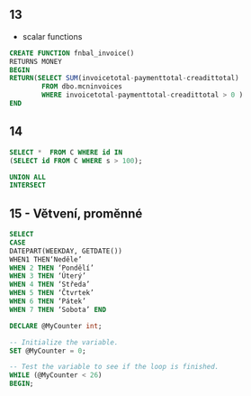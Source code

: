 
## 13
* scalar functions
```sql
CREATE FUNCTION fnbal_invoice()  
RETURNS MONEY  
BEGIN  
RETURN(SELECT SUM(invoicetotal-paymenttotal-creadittotal)  
        FROM dbo.mcninvoices  
        WHERE invoicetotal-paymenttotal-creadittotal > 0 )  
END
```

## 14 
```sql
SELECT *  FROM C WHERE id IN 
(SELECT id FROM C WHERE s > 100);
```

```sql
UNION ALL
INTERSECT
```

## 15 - Větvení, proměnné

```sql
SELECT 
CASE 
DATEPART(WEEKDAY, GETDATE()) 
WHEN1 THEN‘Neděle’
WHEN 2 THEN ‘Pondělí’
WHEN 3 THEN ‘Úterý’ 
WHEN 4 THEN ‘Středa’ 
WHEN 5 THEN ‘Čtvrtek’ 
WHEN 6 THEN ‘Pátek’ 
WHEN 7 THEN ‘Sobota’ END 

```


```sql
DECLARE @MyCounter int;

-- Initialize the variable.
SET @MyCounter = 0;

-- Test the variable to see if the loop is finished.
WHILE (@MyCounter < 26)
BEGIN;
```
